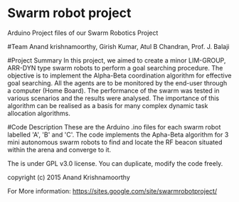 # Swarm robot project
Arduino Project files of our Swarm Robotics Project

#Team
Anand krishnamoorthy, Girish Kumar, Atul B Chandran, Prof. J. Balaji

#Project Summary
In this project, we aimed to create a minor LIM-GROUP, ARR-DYN type swarm robots to perform a goal searching procedure. The objective is to implement the Alpha-Beta coordination algorithm for effective goal searching. All the agents are to be monitored by the end-user through a computer (Home Board). The performance of the swarm was tested in various scenarios and the results were analysed. The importance of this algorithm can be realised as a basis for many complex dynamic task allocation algorithms. 

#Code Description
These are the Arduino .ino files for each swarm robot labelled 'A', 'B' and 'C'. The code implements the Apha-Beta algorithm for 3 mini autonomous swarm robots to find and locate the RF beacon situated within the arena and converge to it.

The is under GPL v3.0 license. You can duplicate, modify the code freely.

copyright (c) 2015 Anand Krishnamoorthy

For More information: https://sites.google.com/site/swarmrobotproject/
